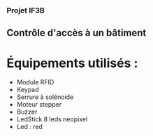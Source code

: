 ### Projet IF3B
## Contrôle d'accès à un bâtiment

# Équipements utilisés :
- Module RFID
- Keypad
- Serrure à solénoide
- Moteur stepper
- Buzzer
- LedStick 8 leds neopixel
- Led : red


